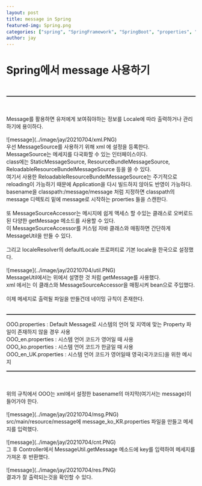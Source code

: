 ```yaml
---
layout: post
title: message in Spring
featured-img: Spring.png
categories: ["spring", "SpringFramework", "SpringBoot", "properties", "message"]
author: jay
---
```


# Spring에서 message 사용하기
<br>
<hr style="border:1px solid gray">
<br>
<br>
Message를 활용하면 유저에게 보여줘야하는 정보를 Locale에 따라 출력하거나 관리하기에 용이하다.
<br>
<br>
![message](../image/jay/20210704/xml.PNG)
<br>
우선 MessageSource를 사용하기 위해 xml 에 설정을 등록한다.
<br>
MessageSource는 메세지를 다국화할 수 있는 인터페이스이다. 
<br>
class에는 StaticMessageSource, ResourceBundleMessageSource, ReloadableResourceBundelMessageSource 등을 쓸 수 있다.
<br>
여기서 사용한 ReloadableResourceBundelMessageSource는 주기적으로 reloading이 가능하기 때문에 Application을 다시 빌드하지 않아도 반영이 가능하다.
<br>
basename을 classpath:/message/message 처럼 지정하면 classpath의 message 디렉토리 밑에 message로 시작하는 proerties 들을 스캔한다.
<br>
<br>
또 MessageSourceAccessor는 메시지에 쉽게 액세스 할 수있는 클래스로 오버로드 된 다양한 getMessage 메소드를 사용할 수 있다.
<br>
이 MessageSourceAccessor를 커스텀 자바 클래스와 매핑하면 간단하게 MessageUtil을 만들 수 있다.
<br>
<br>
그리고 localeResolver의 defaultLocale 프로퍼티로 기본 locale을 한국으로 설정했다.
<br>
<br>
![message](../image/jay/20210704/util.PNG)
<br>
MessageUtil에서는 위에서 설명한 것 처럼 getMessage를 사용했다.
<br>
xml 에서는 이 클래스와 MessageSourceAccessor을 매핑시켜 bean으로 주입했다.
<br>
<br>
이제 메세지로 출력될 파일을 만들건데 네이밍 규칙이 존재한다.
<br>
<br>
<hr style="border:1px solid gray">
 OOO.properties : Default Message로 시스템의 언어 및 지역에 맞는 Property 파일이 존재하지 않을 경우 사용
<br>
 OOO_en.properties : 시스템 언어 코드가 영어일 때 사용
<br>
 OOO_ko.properties : 시스템 언어 코드가 한글일 때 사용
<br>
 OOO_en_UK.properties : 시스템 언어 코드가 영어일때 영국(국가코드)을 위한 메시지 
<br>
<hr style="border:1px solid gray">
<br>
<br>
위의 규칙에서 OOO는 xml에서 설정한 basename의 마지막(여기서는 message)이 들어가야 한다.
<br>
<br>
![message](../image/jay/20210704/msg.PNG)
<br>
src/main/resource/message에 message_ko_KR.properties 파일을 만들고 메세지를 입력했다.
<br>
<br>
![message](../image/jay/20210704/cnt.PNG)
<br>
그 후 Controller에서 MessageUtil.getMessage 메소드에 key를 입력하여 메세지를 가져온 후 반환했다.
<br>
<br>
![message](../image/jay/20210704/res.PNG)
<br>
결과가 잘 출력되는것을 확인할 수 있다.
<br>
<br>









